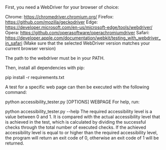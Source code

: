 First, you need a WebDriver for your browser of choice:

Chrome: https://chromedriver.chromium.org/
Firefox: https://github.com/mozilla/geckodriver
Edge: https://developer.microsoft.com/en-us/microsoft-edge/tools/webdriver/
Opera: https://github.com/operasoftware/operachromiumdriver
Safari: https://developer.apple.com/documentation/webkit/testing_with_webdriver_in_safari
(Make sure that the selected WebDriver version matches your current browser version)

The path to the webdriver must be in your PATH.


Then, install all dependencies with pip:

pip install -r requirements.txt

A test for a specific web page can then be executed with the following command:

python accessibility_tester.py [OPTIONS] WEBPAGE
For help, run:

python accessibility_tester.py --help
The required accessibility level is a value between 0 and 1. It is compared with the actual accessibility level that is achieved in the test, which is calculated by dividing the successful checks through the total number of executed checks. If the achieved accessibility level is equal to or higher than the required accessibility level, the program will return an exit code of 0, otherwise an exit code of 1 will be returned.
